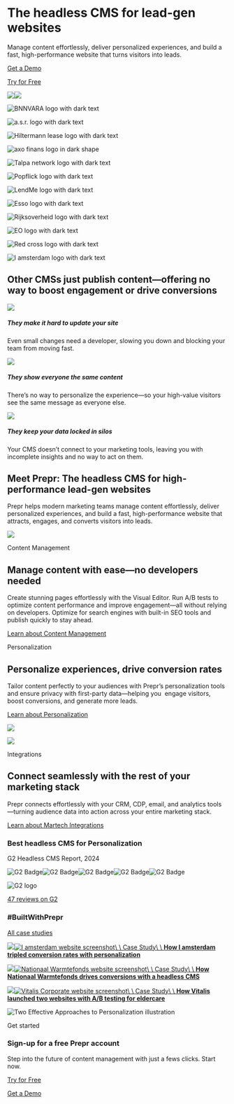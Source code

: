 # The headless CMS for lead-gen websites

Manage content effortlessly, deliver personalized experiences, and build a fast, high-performance website that turns visitors into leads.

[Get a Demo](https://prepr.io/get-a-demo)

[Try for Free](https://signup.prepr.io/?utm_source=cta&utm_medium=website&utm_campaign=&utm_content=getstarted&hutk=12345)

![](https://prepr.io/_next/image?url=https%3A%2F%2F6rl8rq40yvya.b-cdn.net%2F346r99v3vcqk-group-39879.png&w=1920&q=75)![](https://prepr.io/_next/image?url=https%3A%2F%2F6rl8rq40yvya.b-cdn.net%2F346r99v3vcqk-group-39879.png&w=3840&q=90)

![BNNVARA logo with dark text](https://6rl8rq40yvya.b-cdn.net/2ga0vdu8cczd-mrmh095qusv-logo-bnn.svg)

![a.s.r. logo with dark text](https://6rl8rq40yvya.b-cdn.net/51fq7cjhb4qw-2rozeixl9dc2-darkfalse-15.svg)

![Hiltermann lease logo with dark text](https://6rl8rq40yvya.b-cdn.net/52gthsg891xd-2u7v5ye9q08y-darkfalse-14-1.svg)

![axo finans logo in dark shape](https://6rl8rq40yvya.b-cdn.net/3khhfv51jfzt-568ro0o65ppq-logo-axo.svg)

![Talpa network logo with dark text](https://6rl8rq40yvya.b-cdn.net/3ynp18be8vqx-4ddtd7gcjn1r-logo-talpa.svg)

![Popflick logo with dark text](https://6rl8rq40yvya.b-cdn.net/29bh0mtgldq1-il6iojxu2y7-logo-popflick.svg)

![LendMe logo with dark text](https://6rl8rq40yvya.b-cdn.net/3jmeqcr71phk-557psmc80202-lendme-logo.svg)

![Esso logo with dark text](https://6rl8rq40yvya.b-cdn.net/5nc99aurir3t-68q9jxormjxg-esso-dark.svg)

![Rijksoverheid logo with dark text](https://6rl8rq40yvya.b-cdn.net/663abyh01z95-66mqrkbx5oog-rijksoverheid-dark.svg)

![EO logo with dark text](https://6rl8rq40yvya.b-cdn.net/1j8mm8x6tl8b-11mdemfj5neq-darkfalse-11.svg)

![Red cross logo with dark text](https://6rl8rq40yvya.b-cdn.net/3xp4uckrreex-jw7gwnx644v-logo-red-cross.svg)

![I amsterdam logo with dark text](https://6rl8rq40yvya.b-cdn.net/3x3rn4c7i115-lb42xvjq4bz-logo-iamsterdam.svg)

## Other CMSs just publish content—offering no way to boost engagement or drive conversions

![](https://prepr.io/_next/image?url=https%3A%2F%2F6rl8rq40yvya.b-cdn.net%2F1msway4aztpu-difficult-content-management-icon.png&w=256&q=75)

##### They make it hard to update your site

Even small changes need a developer, slowing you down and blocking your team from moving fast.

![](https://prepr.io/_next/image?url=https%3A%2F%2F6rl8rq40yvya.b-cdn.net%2F6xxanqp6vqu1-icons-for-partner-page-recovered-51.png&w=256&q=75)

##### They show everyone the same content

There’s no way to personalize the experience—so your high-value visitors see the same message as everyone else.

![](https://prepr.io/_next/image?url=https%3A%2F%2F6rl8rq40yvya.b-cdn.net%2F4ayhx8iwvo3m-icons-for-partner-page-recovered-45.png&w=256&q=75)

##### They keep your data locked in silos

Your CMS doesn’t connect to your marketing tools, leaving you with incomplete insights and no way to act on them.

## Meet Prepr: The headless CMS for high-performance lead-gen websites⁡𝅶‍‍﻿𝅺⁡‍﻿𝅴﻿⁡﻿𝅴﻿𝅹‍‍⁢𝅵‍‍⁡​⁡‍﻿⁠⁡​⁡‍‍𝅹﻿𝅴﻿𝅺‍‍‍𝅷‍‍﻿𝅳⁡‍﻿⁠﻿﻿‍‍⁢𝅵‍‍﻿𝅳⁡⁣⁡⁣⁡​⁡⁢⁢𝅵‍𝅺‍𝅺⁡​⁡‍﻿⁠⁡​⁡‍‍𝅸﻿𝅸﻿‌⁡‍﻿𝅶﻿⁠⁡⁣﻿𝅴﻿𝅹﻿⁡‍𝅸⁢‍⁢​⁢‍⁢⁣‍𝅸﻿⁡⁡‍﻿‌⁡​﻿𝅳﻿𝅷⁡‍﻿‍⁡﻿‍𝅹⁡​⁡‍﻿⁠⁡​⁡‍‍𝅹﻿𝅴﻿𝅺‍𝅺⁡​⁡⁠﻿‍﻿𝅷﻿𝅴⁡⁢﻿𝅳‍𝅺﻿⁢﻿𝅺﻿𝅹⁡⁣﻿⁠﻿𝅹⁡⁣‍𝅸﻿𝅴⁡⁣﻿⁠﻿𝅸⁡⁢‍𝅺﻿⁠﻿⁣﻿𝅴⁡⁣‍𝅺⁢‌⁢‍⁢⁣﻿‍⁢﻿⁢‍⁢⁠﻿‌‍𝅸﻿‍⁢𝅴⁢⁣⁢‌‍𝅸⁢⁣⁢​⁢﻿﻿﻿‍𝅸﻿‌⁢𝅴⁢﻿⁢⁢‍𝅸﻿⁠⁢​﻿‍⁢​⁢⁡⁢⁠⁢⁠﻿‌⁢‍﻿⁣﻿‌﻿⁣⁢𝅺﻿𝅷﻿𝅺﻿⁢﻿‌﻿𝅷﻿⁠⁢𝅸﻿⁠﻿𝅹‍𝅸⁣⁡⁣‍‍‍⁡𝅸

Prepr helps modern marketing teams manage content effortlessly, deliver personalized experiences, and build a fast, high-performance website that attracts, engages, and converts visitors‌⁡‍﻿𝅶﻿⁠⁡⁣﻿𝅴﻿𝅹﻿⁡‍𝅸⁢‍⁢​⁢‍⁢⁣‍𝅸﻿⁡⁡‍﻿‌⁡​﻿𝅳﻿𝅷⁡‍﻿‍⁡﻿‍𝅹⁡​⁡‍﻿⁠⁡​⁡‍‍𝅹﻿𝅴﻿𝅺‍𝅺⁡​⁡⁠﻿‍﻿𝅷﻿𝅴⁡⁢﻿𝅳‍𝅺﻿⁢﻿𝅺﻿𝅹⁡⁣﻿⁠﻿𝅹⁡⁣‍𝅸﻿𝅴⁡⁣﻿⁠﻿𝅸⁡⁢‍𝅺﻿⁠﻿⁣﻿𝅴⁡⁣‍𝅺⁢‌⁢‍⁢⁣﻿‍⁢﻿⁢‍⁢⁠﻿‌‍𝅸﻿‍⁢𝅴⁢⁣⁢‌‍𝅸⁢⁣⁢​⁢﻿﻿﻿‍𝅸﻿‌⁢𝅴⁢﻿⁢⁢‍𝅸﻿⁠⁢​﻿‍⁢​⁢⁡⁢⁠⁢⁠﻿‌⁢‍﻿⁣﻿‌﻿⁣⁢𝅺﻿𝅷﻿𝅺﻿⁢﻿‌﻿𝅷﻿⁠⁢𝅸﻿⁠﻿𝅹‍𝅸⁣⁡⁣‍‍‍⁡𝅸 into leads.

![](https://prepr.io/_next/image?url=https%3A%2F%2F6rl8rq40yvya.b-cdn.net%2F4msogs82rvkk-content-management-page-builder.png&w=2048&q=75)

Content Management

## Manage content with ease—no developers needed⁡𝅶‍‍﻿𝅺⁡‍﻿𝅴﻿⁡﻿𝅴﻿𝅹‍‍⁢𝅵‍‍⁡​⁡‍﻿⁠⁡​⁡‍‍𝅹﻿𝅴﻿𝅺‍‍‍𝅷‍‍﻿𝅳⁡‍﻿⁠﻿﻿‍‍⁢𝅵‍‍﻿𝅳⁡⁣⁡⁣⁡​⁡⁢⁢𝅵‍𝅺‍𝅺⁡​⁡‍﻿⁠⁡​⁡‍‍𝅸﻿𝅸﻿‌⁡‍﻿𝅶﻿⁠⁡⁣﻿𝅴﻿𝅹﻿⁡‍𝅸⁢‍⁢​⁢‍⁢⁣‍𝅸﻿⁡⁡‍﻿‌⁡​﻿𝅳﻿𝅷⁡‍﻿‍⁡﻿‍𝅹⁡​⁡‍﻿⁠⁡​⁡‍‍𝅹﻿𝅴﻿𝅺‍𝅺⁡​⁡⁠﻿‍﻿𝅷﻿𝅴⁡⁢﻿𝅳‍𝅺﻿⁢﻿𝅺﻿𝅹⁡⁣﻿⁠﻿𝅹⁡⁣‍𝅸﻿𝅴⁡⁣﻿⁠﻿𝅸⁡⁢‍𝅺﻿⁠﻿⁣﻿𝅴⁡⁣‍𝅺⁢⁢⁢​﻿⁢﻿⁣⁢​⁢​⁢⁠⁢﻿‍𝅸⁢⁡⁢⁢⁢⁡⁢​‍𝅸⁢⁣⁢⁣⁢‌⁢​‍𝅸﻿‍﻿⁠⁢‌﻿﻿‍𝅸⁢⁡⁢⁢⁢​⁢‌﻿‌⁢﻿﻿‌﻿﻿﻿﻿﻿⁠⁢​⁢𝅳⁢𝅺﻿𝅷﻿𝅺﻿⁢﻿‌﻿𝅷﻿⁠⁢𝅸﻿⁠﻿𝅹‍𝅸⁣⁡⁣‍‍‍⁡𝅸

Create stunning pages effortlessly with the Visual Editor. Run A/B tests to optimize content performance and improve engagement—all without relying on developers. Optimize for search engines with built-in SEO tools and publish quickly to stay ahead.

[Learn about Content Management](https://prepr.io/product/content-management)

Personalization

## Personalize experiences, drive conversion rates⁡𝅶‍‍﻿𝅺⁡‍﻿𝅴﻿⁡﻿𝅴﻿𝅹‍‍⁢𝅵‍‍⁡​⁡‍﻿⁠⁡​⁡‍‍𝅹﻿𝅴﻿𝅺‍‍‍𝅷‍‍﻿𝅳⁡‍﻿⁠﻿﻿‍‍⁢𝅵‍‍﻿𝅳⁡⁣⁡⁣⁡​⁡⁢⁢𝅵‍𝅺‍𝅺⁡​⁡‍﻿⁠⁡​⁡‍‍𝅸﻿𝅸﻿‌⁡‍﻿𝅶﻿⁠⁡⁣﻿𝅴﻿𝅹﻿⁡‍𝅸⁢‍⁢​⁢‍⁢⁣‍𝅸﻿⁡⁡‍﻿‌⁡​﻿𝅳﻿𝅷⁡‍﻿‍⁡﻿‍𝅹⁡​⁡‍﻿⁠⁡​⁡‍‍𝅹﻿𝅴﻿𝅺‍𝅺⁡​⁡⁠﻿‍﻿𝅷﻿𝅴⁡⁢﻿𝅳‍𝅺﻿⁢﻿𝅺﻿𝅹⁡⁣﻿⁠﻿𝅹⁡⁣‍𝅸﻿𝅴⁡⁣﻿⁠﻿𝅸⁡⁢‍𝅺﻿⁠﻿⁣﻿𝅴⁡⁣‍𝅺⁢⁢⁢⁢⁢⁡⁢⁢⁢﻿﻿⁠⁢⁣﻿‍‍𝅸﻿‌﻿‍⁢⁢﻿⁢‍𝅸⁢⁣﻿‌﻿⁢⁢​‍𝅸﻿‌﻿‌⁢‌⁢‌‍𝅸⁢𝅳⁢⁣﻿⁠⁢𝅳﻿﻿⁢⁢⁢﻿⁢﻿⁢⁠⁢𝅳﻿‌⁢⁡⁢𝅺﻿𝅷﻿𝅺﻿⁢﻿‌﻿𝅷﻿⁠⁢𝅸﻿⁠﻿𝅹‍𝅸⁣⁡⁣‍‍‍⁡𝅸

Tailor content perfectly to your audiences with Prepr’s personalization tools and ensure privacy with first-party data—helping you  engage visitors, boost conversions, and generate more leads.

[Learn about Personalization](https://prepr.io/product/personalization)

![](https://prepr.io/_next/image?url=https%3A%2F%2F6rl8rq40yvya.b-cdn.net%2F4ejijrmjebkh-image-personalization.png&w=2048&q=75)

![](https://prepr.io/_next/image?url=https%3A%2F%2F6rl8rq40yvya.b-cdn.net%2F3vm3s0x1m2f9-integrations-home-page.png&w=2048&q=75)

Integrations

## Connect seamlessly with the rest of your marketing stack

Prepr connects effortlessly with your CRM, CDP, email, and analytics tools—turning audience data into action across your entire marketing stack.

[Learn about Martech Integrations](https://prepr.io/product/martech-integrations)

### Best headless CMS for Personalization

G2 Headless CMS Report, 2024

![G2 Badge](https://prepr.io/_next/image?url=https%3A%2F%2F6rl8rq40yvya.b-cdn.net%2F1g2av1671jpz-medal-7.png&w=256&q=75)![G2 Badge](https://prepr.io/_next/image?url=https%3A%2F%2F6rl8rq40yvya.b-cdn.net%2F30vsjnojbrpo-headlesscms-highperformer-highperformer.png&w=256&q=75)![G2 Badge](https://prepr.io/_next/image?url=https%3A%2F%2F6rl8rq40yvya.b-cdn.net%2Fsxns39n4yvy-headlesscms-highperformer-highperformer.png&w=256&q=75)![G2 Badge](https://prepr.io/_next/image?url=https%3A%2F%2F6rl8rq40yvya.b-cdn.net%2F26brgrlqfeef-headlesscms-highperformer-highperformer.png&w=256&q=75)![G2 Badge](https://prepr.io/_next/image?url=https%3A%2F%2F6rl8rq40yvya.b-cdn.net%2F37tswk1v4u9q-headlesscms-highperformer-highperformer.png&w=256&q=75)

![G2 logo](https://prepr.io/_next/image?url=%2Fimg%2Fg2-logo-2.png&w=384&q=75)

[47 reviews on G2](https://www.g2.com/products/prepr-cms/reviews)

### \#BuiltWithPrepr

[All case studies](https://prepr.io/case-studies)

[![](https://prepr.io/_next/image?url=%2Fimg%2Fcard-cases-browser-navbar-1200.png&w=3840&q=100)![I amsterdam website screenshot](https://prepr.io/_next/image?url=https%3A%2F%2F13m4fjyuavya.b-cdn.net%2Fw_609%2Ch_344%2Cex_99%2Cey_1%2Ceh_968%2Cew_1717%2F4coz1d9t7vlo-scr-20240404-mvxq.png&w=3840&q=75)\\
\\
Case Study\\
\\
**How I amsterdam tripled conversion rates with personalization**](https://prepr.io/case-studies/iamsterdam)

[![](https://prepr.io/_next/image?url=%2Fimg%2Fcard-cases-browser-navbar-1200.png&w=3840&q=100)![Nationaal Warmtefonds website screenshot](https://prepr.io/_next/image?url=https%3A%2F%2Fassets-site.prepr.io%2Fw_609%2Ch_344%2F7gzd3ekzaae1-screenshot-2023-05-26-at-22903-pm.png&w=3840&q=75)\\
\\
Case Study\\
\\
**How Nationaal Warmtefonds drives conversions with a headless CMS**](https://prepr.io/case-studies/nationaal-warmtefonds)

[![](https://prepr.io/_next/image?url=%2Fimg%2Fcard-cases-browser-navbar-1200.png&w=3840&q=100)![Vitalis Corporate website screenshot](https://prepr.io/_next/image?url=https%3A%2F%2Fassets-site.prepr.io%2Fw_609%2Ch_344%2Cex_75%2Cey_0%2Ceh_985%2Cew_1747%2F7hsyzjbjjjqw-schermafbeelding-2023-12-20-120110.png&w=3840&q=75)\\
\\
Case Study\\
\\
**How Vitalis launched two websites with A/B testing for eldercare**](https://prepr.io/case-studies/vitalis)

![Two Effective Approaches to Personalization illustration](https://prepr.io/_next/image?url=https%3A%2F%2F6rl8rq40yvya.b-cdn.net%2F21daotjlnt20-blog-two-effective-approaches-to-personalization-with-a-headless-cms.png&w=3840&q=75)

Get started

### Sign-up for a free Prepr account

Step into the future of content management with just a fews clicks. Start now.

[Try for Free](https://signup.prepr.io/?utm_source=cta&utm_medium=website&utm_campaign=&utm_content=getstarted&hutk=12345)

[Get a Demo](https://prepr.io/get-a-demo)